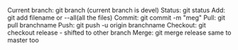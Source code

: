 Current branch: git branch (current branch is devel)
Status: git status 
Add: git add filename or --all(all the files)
Commit: git commit -m "meg"
Pull: git pull branchname
Push: git push -u origin branchname
Checkout: git checkout release - shifted to other branch
Merge: git merge release
same to master too